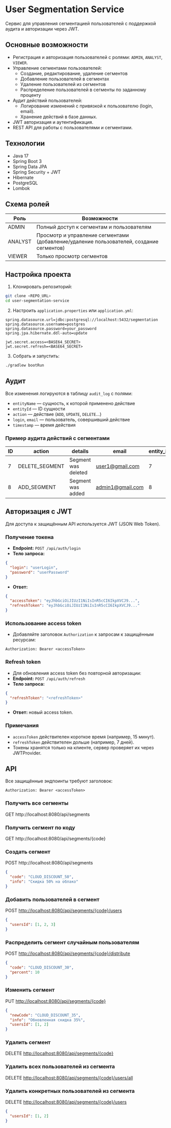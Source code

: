 # User Segmentation Service

Сервис для управления сегментацией пользователей с поддержкой аудита и авторизации через JWT.

## Основные возможности

- Регистрация и авторизация пользователей с ролями: `ADMIN`, `ANALYST`, `VIEWER`.
- Управление сегментами пользователей:
  - Создание, редактирование, удаление сегментов
  - Добавление пользователей в сегментах
  - Удаление пользователей из сегментов
  - Распределение пользователей в сегменты по заданному проценту
- Аудит действий пользователей:
  - Логирование изменений с привязкой к пользователю (login, email).
  - Хранение действий в базе данных.
- JWT авторизация и аутентификация.
- REST API для работы с пользователями и сегментами.

## Технологии

- Java 17
- Spring Boot 3
- Spring Data JPA
- Spring Security + JWT
- Hibernate
- PostgreSQL
- Lombok

## Схема ролей

| Роль     | Возможности                                                                              |
|----------|------------------------------------------------------------------------------------------|
| ADMIN    | Полный доступ к сегментам и пользователям                                                |
| ANALYST  | Просмотр и управление сегментами (добавление/удаление пользователей, создание сегментов) |
| VIEWER   | Только просмотр сегментов                                                                |

## Настройка проекта

1. Клонировать репозиторий:

```bash
git clone <REPO_URL>
cd user-segmentation-service
````

2. Настроить `application.properties` или `application.yml`:

```properties
spring.datasource.url=jdbc:postgresql://localhost:5432/segmentation
spring.datasource.username=postgres
spring.datasource.password=your_password
spring.jpa.hibernate.ddl-auto=update

jwt.secret.access=<BASE64_SECRET>
jwt.secret.refresh=<BASE64_SECRET>
```

3. Собрать и запустить:

```bash
./gradlew bootRun
```

## Аудит

Все изменения логируются в таблицу `audit_log` с полями:

* `entityName` — сущность, к которой применено действие
* `entityId` — ID сущности
* `action` — действие (`ADD`, `UPDATE`, `DELETE`...)
* `login`, `email` — пользователь, совершивший действие
* `timestamp` — время действия

### Пример аудита действий с сегментами

| ID  | action        | details               | email       | entity_id | entity_name         | login | timestamp                   |
|-----|-----------------|-----------------------|-------------------------|---------|---------------------------|---------------|------------------------|
| 7   | DELETE_SEGMENT  | Segment was deleted   | user1@gmail.com        | 7       | Segment CHAT_GPT | misha777       | 2025-08-15 21:44:19.900989 |
| 8   | ADD_SEGMENT  | Segment was added   | admin1@gmail.com        | 8       | Segment CLOUD_DISCOUNT_60  | admin         | 2025-08-15 21:48:56.684644 |


## Авторизация с JWT

Для доступа к защищённым API используется JWT (JSON Web Token).  

### Получение токена
- **Endpoint:** `POST /api/auth/login`  
- **Тело запроса:**
```json
{
  "login": "userLogin",
  "password": "userPassword"
}
````

* **Ответ:**

```json
{
  "accessToken": "eyJhbGciOiJIUzI1NiIsInR5cCI6IkpXVCJ9...",
  "refreshToken": "eyJhbGciOiJIUzI1NiIsInR5cCI6IkpXVCJ9..."
}
```

### Использование access token

* Добавляйте заголовок `Authorization` к запросам к защищённым ресурсам:

```
Authorization: Bearer <accessToken>
```

### Refresh token

* Для обновления access token без повторной авторизации:
* **Endpoint:** `POST /api/auth/refresh`
* **Тело запроса:**

```json
{
  "refreshToken": "<refreshToken>"
}
```

* **Ответ:** новый access token.

### Примечания

* `accessToken` действителен короткое время (например, 15 минут).
* `refreshToken` действителен дольше (например, 7 дней).
* Токены хранятся только на клиенте, сервер проверяет их через JWTProvider.


## API

Все защищённые эндпоинты требуют заголовок:
```
Authorization: Bearer <accessToken>
```

### Получить все сегменты
GET http://localhost:8080/api/segments  

### Получить сегмент по коду
GET http://localhost:8080/api/segments/{code}  

### Создать сегмент
POST http://localhost:8080/api/segments  
```json
{
  "code": "CLOUD_DISCOUNT_50",
  "info": "Скидка 50% на облако"
}
````

### Добавить пользователей в сегмент

POST [http://localhost:8080/api/segments/{code}/users](http://localhost:8080/api/segments/{code}/users)

```json
{
  "usersId": [1, 2, 3]
}
```

### Распределить сегмент случайным пользователям

POST [http://localhost:8080/api/segments/{code}/distribute](http://localhost:8080/api/segments/{code}/distribute)

```json
{
  "code": "CLOUD_DISCOUNT_30",
  "percent": 10
}
```

### Изменить сегмент

PUT [http://localhost:8080/api/segments/{code}](http://localhost:8080/api/segments/{code})

```json
{
  "newCode": "CLOUD_DISCOUNT_35",
  "info": "Обновленная скидка 35%",
  "usersId": [1, 2]
}
```

### Удалить сегмент

DELETE [http://localhost:8080/api/segments/{code}](http://localhost:8080/api/segments/{code})

### Удалить всех пользователей из сегмента

DELETE [http://localhost:8080/api/segments/{code}/users/all](http://localhost:8080/api/segments/{code}/users/all)

### Удалить конкретных пользователей из сегмента

DELETE [http://localhost:8080/api/segments/{code}/users](http://localhost:8080/api/segments/{code}/users)

```json
{
  "usersId": [1, 2]
}
```
